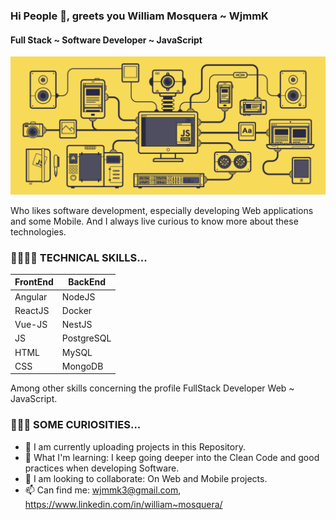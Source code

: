 ### Hi People 👋, greets you William Mosquera ~ WjmmK
#### Full Stack ~ Software Developer ~ JavaScript
![Software Developer ~ FullStack JavaScript](https://github.com/wjmmk/First-Node.js-Web/blob/master/1-OF0xEMkWBv-69zvmNs6RDQ.gif)

Who likes software development, especially developing Web applications and some Mobile. And I always live curious to know more about these technologies.

### 💼🧑🏽‍💼 TECHNICAL SKILLS...

| FrontEnd  |  BackEnd |
|-----------|----------|
| Angular   | NodeJS   |
| ReactJS   | Docker   |
| Vue-JS    | NestJS   |
| JS        |PostgreSQL| 
| HTML      | MySQL    |
| CSS       | MongoDB  |

Among other skills concerning the profile FullStack Developer Web ~ JavaScript.

### 🧐👀🤔 SOME CURIOSITIES...

- 🔭 I am currently uploading projects in this Repository. 
- 🌱 What I'm learning: I keep going deeper into the Clean Code and good practices when developing Software.
- 👯 I am looking to collaborate: On Web and Mobile projects.  
- 📫 Can find me: wjmmk3@gmail.com, https://www.linkedin.com/in/william~mosquera/


